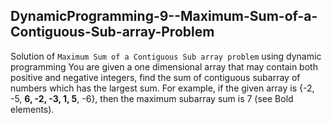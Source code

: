 ## DynamicProgramming-9--Maximum-Sum-of-a-Contiguous-Sub-array-Problem
Solution of `Maximum Sum of a Contiguous Sub array problem` using dynamic programming
You are given a one dimensional array that may contain both positive and negative integers, find the sum of contiguous subarray of numbers which has the largest sum.
For example, if the given array is {-2, -5, **6, -2, -3, 1, 5**, -6}, then the maximum subarray sum is 7 (see Bold elements).